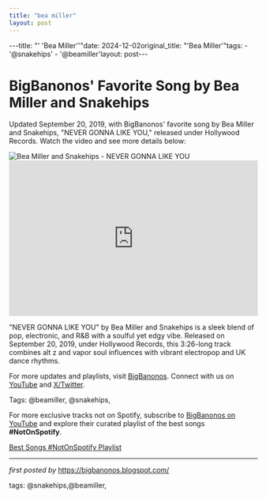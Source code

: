 ```yaml
---
title: "bea miller"
layout: post
---
```

---title: "' 'Bea Miller''"date: 2024-12-02original_title: "'Bea Miller'"tags:  - '@snakehips'  - '@beamiller'layout: post---<!-- Post Title --><h1 >BigBanonos' Favorite Song by Bea Miller and Snakehips</h1> <!-- Introductory Text --><p >Updated September 20, 2019, with BigBanonos' favorite song by Bea Miller and Snakehips, "NEVER GONNA LIKE YOU," released under Hollywood Records. Watch the video and see more details below:</p> <!-- Featured Image --><div > <img src="https://i.scdn.co/image/ab67616d0000b27360ef3ec089e95b5a9df8fda5" alt="Bea Miller and Snakehips - NEVER GONNA LIKE YOU" /></div> <!-- YouTube Video Embed --><div > <iframe width="100%" height="315" src="https://www.youtube.com/embed/gg2exL7-S-g" title="Bea Miller, Snakehips - NEVER GONNA LIKE YOU" frameborder="0" allow="accelerometer; autoplay; clipboard-write; encrypted-media; gyroscope; picture-in-picture; web-share" referrerpolicy="strict-origin-when-cross-origin" allowfullscreen></iframe></div> <!-- Song Information --><div > <p>"NEVER GONNA LIKE YOU" by Bea Miller and Snakehips is a sleek blend of pop, electronic, and R&B with a soulful yet edgy vibe. Released on September 20, 2019, under Hollywood Records, this 3:26-long track combines alt z and vapor soul influences with vibrant electropop and UK dance rhythms.</p></div> <!-- Footer Links --><div > <p>For more updates and playlists, visit <a href="https://bigbanonos.blogspot.com/" target="_blank">BigBanonos</a>. Connect with us on <a href="https://www.youtube.com/@BigBanonos" target="_blank">YouTube</a> and <a href="https://x.com/bigbanonos" target="_blank">X/Twitter</a>.</p></div> <!-- Tags --><p >Tags: @beamiller, @snakehips,</p><!--Subscribe and Playlist Links--><div>    <p>For more exclusive tracks not on Spotify, subscribe to <a href="https://www.youtube.com/@BigBanonos" target="_blank">BigBanonos on YouTube</a> and explore their curated playlist of the best songs <strong>#NotOnSpotify</strong>.</p>    <p><a href="https://www.youtube.com/playlist?list=PLtuNtuTatqI0kFahUCbtbfenC_ET5O_tr" target="_blank">Best Songs #NotOnSpotify Playlist<br /></a></p></div><hr /><p><em>first posted by</em> <a href="https://bigbanonos.blogspot.com/" rel="noopener" target="_new">https://bigbanonos.blogspot.com/</a></p><p>tags: @snakehips,@beamiller,</p>
